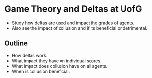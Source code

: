 # Game Theory and Deltas at UofG
- Study how deltas are used and impact the grades of agents.
- Also see the impact of collusion and if its beneficial or detrimental.

## Outline
- How deltas work.
- What impact they have on individual scores.
- What impact does collusion have on all agents.
- When is collusion beneficial.
